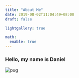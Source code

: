 ```yaml
---
title: "About Me"
date: 2019-08-02T11:04:49+08:00
draft: false

lightgallery: true

math:
  enable: true
---
```


### Hello, my name is Daniel

![pug](C:\Users\Daniel\OneDrive\Documents\GitHub\myblog\static\pug.jpg)

